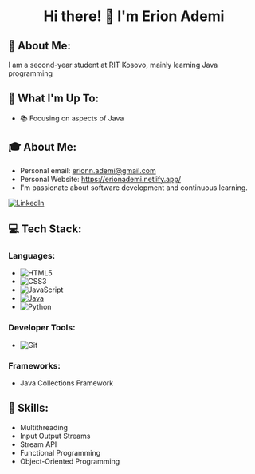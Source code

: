 <div align="center">
  <h1>Hi there! 👋 I'm Erion Ademi</h1>
</div>

## 💫 About Me:
I am a second-year student at RIT Kosovo, mainly learning Java programming

## 🚀 What I'm Up To:
- 📚 Focusing on aspects of Java

## 🎓 About Me:
- Personal email: erionn.ademi@gmail.com
- Personal Website: https://erionademi.netlify.app/
- I'm passionate about software development and continuous learning.

[![LinkedIn](https://img.shields.io/badge/LinkedIn-Profile-blue?logo=linkedin&style=flat-square&logoColor=white)](https://www.linkedin.com/in/erion-ademi-b730a1230/)

## 💻 Tech Stack:
### Languages:
- ![HTML5](https://img.shields.io/badge/-HTML5-E34F26?logo=html5&logoColor=white&style=flat)
- ![CSS3](https://img.shields.io/badge/-CSS3-1572B6?logo=css3&logoColor=white&style=flat)
- ![JavaScript](https://img.shields.io/badge/-JavaScript-F7DF1E?logo=javascript&logoColor=black&style=flat)
- [![Java](https://img.shields.io/badge/-Java-007396?logo=java&logoColor=white&style=flat)](https://en.wikipedia.org/wiki/Java_(programming_language))
- ![Python](https://img.shields.io/badge/-Python-3776AB?logo=python&logoColor=white&style=flat)

### Developer Tools:
- ![Git](https://img.shields.io/badge/-Git-F05032?logo=git&logoColor=white&style=flat)

### Frameworks:
- Java Collections Framework

## 🔧 Skills:
- Multithreading
- Input Output Streams
- Stream API
- Functional Programming
- Object-Oriented Programming
